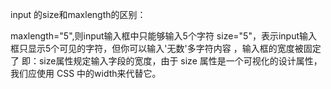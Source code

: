 input 的size和maxlength的区别：

maxlength="5",则input输入框中只能够输入5个字符
size="5"，表示input输入框只显示5个可见的字符，但你可以输入'无数'多字符内容 ，输入框的宽度被固定了
即：size属性规定输入字段的宽度，由于 size 属性是一个可视化的设计属性，我们应使用 CSS 中的width来代替它。

